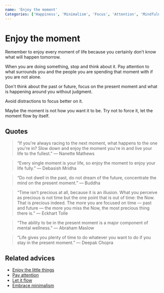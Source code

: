```yaml
---
name: 'Enjoy the moment'
Categories: ['Happiness', 'Minimalism', 'Focus', 'Attention', 'Mindfulness']
---
```

# Enjoy the moment

Remember to enjoy every moment of life because you certainly don’t know what will happen tomorrow.

When you are doing something, stop and think about it. Pay attention to what surrounds you and the people you are spending that moment with if you are not alone.

Don't think about the past or future, focus on the present moment and what is happening around you without judgment.

Avoid distractions to focus better on it.

Maybe the moment is not how you want it to be. Try not to force it, let the moment flow by itself.

## Quotes

> “If you're always racing to the next moment, what happens to the one you're in? Slow down and enjoy the moment you're in and live your life to the fullest.” ― Nanette Mathews

> “Every single moment is your life, so enjoy the moment to enjoy your life fully.” ― Debasish Mridha

> “Do not dwell in the past, do not dream of the future, concentrate the mind on the present moment.” — Buddha

> “Time isn’t precious at all, because it is an illusion. What you perceive as precious is not time but the one point that is out of time: the Now. That is precious indeed. The more you are focused on time — past and future — the more you miss the Now, the most precious thing there is.” ― Eckhart Tolle

> “The ability to be in the present moment is a major component of mental wellness.” — Abraham Maslow

> “Life gives you plenty of time to do whatever you want to do if you stay in the present moment.” — Deepak Chopra

## Related advices

- [Enjoy the little things](../Enjoy%20the%20little%20things/index.md)
- [Pay attention](../Pay%20attention/index.md)
- [Let it flow](../Let%20it%20flow/index.md)
- [Embrace minimalism](../Embrace%20minimalism/index.md)